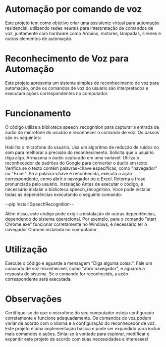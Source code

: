 # Automação por comando de voz
Este projeto tem como objetivo criar uma assistente virtual para automação residencial, utilizando redes neurais para interpretação de comandos de voz, juntamente com hardware como Arduino, motores, lâmpadas, sirenes e outros elementos de automação.

# Reconhecimento de Voz para Automação
Este projeto apresenta um sistema simples de reconhecimento de voz para automação, onde os comandos de voz do usuário são interpretados e executam ações correspondentes no computador.

# Funcionamento
O código utiliza a biblioteca speech_recognition para capturar a entrada de áudio do microfone do usuário e reconhecer o comando de voz. Os passos são os seguintes:

Habilita o microfone do usuário.
Usa um algoritmo de redução de ruídos no som para melhorar a precisão do reconhecimento.
Solicita que o usuário diga algo.
Armazena o áudio capturado em uma variável.
Utiliza o reconhecedor de padrões do Google para converter o áudio em texto.
Verifica se o texto contém palavras-chave específicas, como "navegador" ou "Excel".
Se a palavra-chave é reconhecida, executa a ação correspondente, como abrir o navegador ou o Excel.
Retorna a frase pronunciada pelo usuário.
Instalação
Antes de executar o código, é necessário instalar a biblioteca speech_recognition. Você pode instalar todas as dependências executando o seguinte comando:


--pip install SpeechRecognition--

Além disso, este código pode exigir a instalação de outras dependências, dependendo do sistema operacional. Por exemplo, para o comando "start Chrome.exe" funcionar corretamente no Windows, é necessário ter o navegador Chrome instalado no computador.

# Utilização
Execute o código e aguarde a mensagem "Diga alguma coisa:". Fale um comando de voz reconhecível, como "abrir navegador", e aguarde a resposta do sistema. Se o comando for reconhecido, a ação correspondente será executada.

# Observações
Certifique-se de que o microfone do seu computador esteja configurado corretamente e funcione adequadamente.
Os comandos de voz podem variar de acordo com o idioma e a configuração do reconhecedor de voz.
Este projeto é uma implementação básica e pode ser expandido para incluir mais comandos e ações.
Sinta-se à vontade para explorar, modificar e expandir este projeto de acordo com suas necessidades e interesses!
